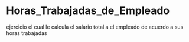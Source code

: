 # Horas_Trabajadas_de_Empleado
ejercicio el cual le calcula el salario total a el empleado de acuerdo a sus horas trabajadas
